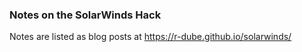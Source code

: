 ### Notes on the SolarWinds Hack
Notes are listed as blog posts at https://r-dube.github.io/solarwinds/
